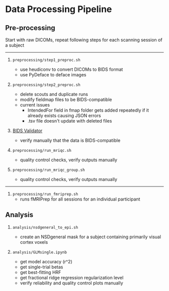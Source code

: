 # Data Processing Pipeline
## Pre-processing
Start with raw DICOMs, repeat following steps for each scanning session of a subject

---

1. ```preprocessing/step1_preproc.sh```
    - use heudiconv to convert DICOMs to BIDS format
    - use PyDeface to deface images
      
2. ```preprocessing/step2_preproc.sh```
    - delete scouts and duplicate runs
    - modify fieldmap files to be BIDS-compatible
    - current issues
        - IntendedFor field in fmap folder gets added repeatedly if it already exists causing JSON errors
        - .tsv file doesn't update with deleted files
      
3. [BIDS Validator](https://bids-standard.github.io/bids-validator/)
    - verify manually that the data is BIDS-compatible
      
4. ```preprocessing/run_mriqc.sh```
    - quality control checks, verify outputs manually
      
5. ```preprocessing/run_mriqc_group.sh```
    - quality control checks, verify outputs manually

---

1. ```preprocessing/run_fmriprep.sh```
    - runs fMRIPrep for all sessions for an individual participant

## Analysis
1. ```analysis/nsdgeneral_to_epi.sh```
    - create an NSDgeneral mask for a subject containing primarily visual cortex voxels
      
2. ```analysis/GLMsingle.ipynb```
    - get model accuracy (r^2)
    - get single-trial betas
    - get best-fitting HRF
    - get fractional ridge regression regularization level
    - verify reliability and quality control plots manually